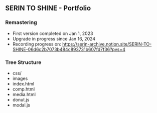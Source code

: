## SERIN TO SHINE - Portfolio

### Remastering
* First version completed on Jan 1, 2023
* Upgrade in progress since Jan 16, 2024
* Recording progress on: https://serin-archive.notion.site/SERIN-TO-SHINE-06d6c2b7073b484c893731b607fd7f36?pvs=4

### Tree Structure
* css/
* images
* index.html
* comp.html
* media.html
* donut.js
* modal.js
